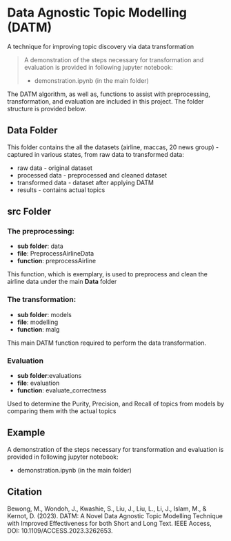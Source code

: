 # Data Agnostic Topic Modelling (DATM)
A technique for improving topic discovery via data transformation

> A demonstration of the steps necessary for transformation and evaluation is provided in following jupyter notebook: 
> * demonstration.ipynb (in the main folder)

The DATM algorithm, as well as, functions to assist with preprocessing, transformation, and evaluation are included in this project. The folder structure is provided below.



## Data Folder

This folder contains the all the datasets (airline, maccas, 20 news group) - captured in various states, from raw data to transformed data:
* raw data - original dataset
* processed data - preprocessed and cleaned dataset
* transformed data - dataset after applying DATM
* results - contains actual topics

## src Folder
### The preprocessing: 
* **sub folder**: data
* **file**: PreprocessAirlineData
* **function**: preprocessAirline


This function, which is exemplary, is used to preprocess and clean the airline data under the main **Data** folder

### The transformation:
* **sub folder**: models
* **file**: modelling
* **function**: malg

This main DATM function required to perform 
the data transformation. 


### Evaluation
* **sub folder**:evaluations
* **file**: evaluation
* **function**: evaluate_correctness

Used to determine the Purity, Precision, and Recall of topics from models by comparing them 
with the actual topics

## Example
A demonstration of the steps necessary for transformation and evaluation is provided in following jupyter notebook:

* demonstration.ipynb (in the main folder)

## Citation

Bewong, M., Wondoh, J., Kwashie, S., Liu, J., Liu, L., Li, J., Islam, M., & Kernot, D. (2023). DATM: A Novel Data Agnostic Topic Modelling Technique with Improved Effectiveness for both Short and Long Text. IEEE Access, DOI: 10.1109/ACCESS.2023.3262653.


